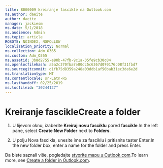 ```yaml
---
title: 8000009 kreiranje fascikle na Outlook.com
ms.author: daeite
author: daeite
manager: jackiesm
ms.date: 5/1/2018
ms.audience: Admin
ms.topic: article
ROBOTS: NOINDEX, NOFOLLOW
localization_priority: Normal
ms.collection: Adm_O365
ms.custom: Adm_O365
ms.assetid: 3b8d2755-e80b-47fb-9c1a-35fe9cb30c04
ms.openlocfilehash: a5a2c370fba7e00dc5c6367d070176c08f31fbd7
ms.sourcegitcommit: d1fb75d8359a248a03ddb1af50bab31ec3de6e2d
ms.translationtype: MT
ms.contentlocale: sr-Latn-RS
ms.lasthandoff: 02/25/2019
ms.locfileid: "30244127"
---
```

# <a name="create-a-folder"></a><span data-ttu-id="758cf-102">Kreiranje fascikle</span><span class="sxs-lookup"><span data-stu-id="758cf-102">Create a folder</span></span>

1. <span data-ttu-id="758cf-103">U lijevom oknu, izaberite **Kreiraj novu fasciklu** pored **fascikle**.</span><span class="sxs-lookup"><span data-stu-id="758cf-103">In the left pane, select **Create New Folder** next to **Folders**.</span></span> 
    
2. <span data-ttu-id="758cf-104">U polju Nova fascikla, unesite ime za fasciklu i pritisnite taster Enter.</span><span class="sxs-lookup"><span data-stu-id="758cf-104">In the new folder box, enter a name for the folder and press Enter.</span></span>
    
<span data-ttu-id="758cf-105">Da biste saznali više, pogledajte [stvorite mapu u Outlook.com](https://go.microsoft.com/fwlink/p/?linkid=873114).</span><span class="sxs-lookup"><span data-stu-id="758cf-105">To learn more, see [Create a folder in Outlook.com](https://go.microsoft.com/fwlink/p/?linkid=873114).</span></span>
  

